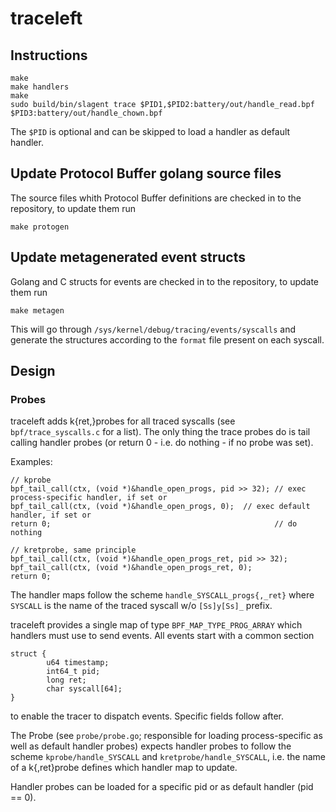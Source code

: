 # traceleft

## Instructions

```
make
make handlers
make
sudo build/bin/slagent trace $PID1,$PID2:battery/out/handle_read.bpf $PID3:battery/out/handle_chown.bpf
```

The `$PID` is optional and can be skipped to load a handler as default handler.

## Update Protocol Buffer golang source files

The source files whith Protocol Buffer definitions are checked in to the
repository, to update them run

```
make protogen
```

## Update metagenerated event structs

Golang and C structs for events are checked in to the repository, to update them run

```
make metagen
```

This will go through `/sys/kernel/debug/tracing/events/syscalls` and generate
the structures according to the `format` file present on each syscall.

## Design

### Probes

traceleft adds k{ret,}probes for all traced syscalls (see
`bpf/trace_syscalls.c` for a list). The only thing the trace probes do is tail
calling handler probes (or return 0 - i.e. do nothing - if no probe was set).

Examples:

```
// kprobe
bpf_tail_call(ctx, (void *)&handle_open_progs, pid >> 32); // exec process-specific handler, if set or
bpf_tail_call(ctx, (void *)&handle_open_progs, 0);  // exec default handler, if set or
return 0;                                                  // do nothing

// kretprobe, same principle
bpf_tail_call(ctx, (void *)&handle_open_progs_ret, pid >> 32);
bpf_tail_call(ctx, (void *)&handle_open_progs_ret, 0);
return 0;
```

The handler maps follow the scheme `handle_SYSCALL_progs{,_ret}` where
`SYSCALL` is the name of the traced syscall w/o `[Ss]y[Ss]_` prefix.

traceleft provides a single map of type `BPF_MAP_TYPE_PROG_ARRAY` which
handlers must use to send events. All events start with a common section

```
struct {
        u64 timestamp;
        int64_t pid;
        long ret;
        char syscall[64];
}
```

to enable the tracer to dispatch events. Specific fields follow after.

The Probe (see `probe/probe.go`; responsible for loading process-specific as
well as default handler probes) expects handler probes to follow the scheme
`kprobe/handle_SYSCALL` and `kretprobe/handle_SYSCALL`, i.e. the name of a
k{,ret}probe defines which handler map to update.

Handler probes can be loaded for a specific pid or as default handler (pid == 0).
